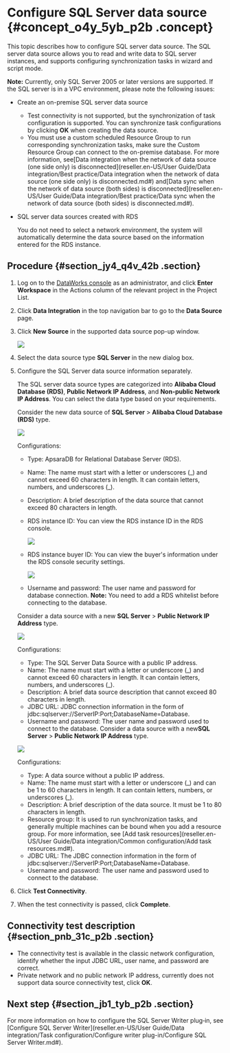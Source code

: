 # Configure SQL Server data source {#concept_o4y_5yb_p2b .concept}

This topic describes how to configure SQL server data source. The SQL server data source allows you to read and write data to SQL server instances, and supports configuring synchronization tasks in wizard and script mode.

**Note:** Currently, only SQL Server 2005 or later versions are supported. If the SQL server is in a VPC environment, please note the following issues:

-   Create an on-premise SQL server data source
    -   Test connectivity is not supported, but the synchronization of task configuration is supported. You can synchronize task configurations by clicking **OK** when creating the data source.
    -   You must use a custom scheduled Resource Group to run corresponding synchronization tasks, make sure the Custom Resource Group can connect to the on-premise database. For more information, see[Data integration when the network of data source \(one side only\) is disconnected](reseller.en-US/User Guide/Data integration/Best practice/Data integration when the network of data source (one side only) is disconnected.md#) and[Data sync when the network of data source \(both sides\) is disconnected](reseller.en-US/User Guide/Data integration/Best practice/Data sync when the network of data source (both sides) is disconnected.md#).
-   SQL server data sources created with RDS

    You do not need to select a network environment, the system will automatically determine the data source based on the information entered for the RDS instance.


## Procedure {#section_jy4_q4v_42b .section}

1.  Log on to the [DataWorks console](https://partners-intl.aliyun.com) as an administrator, and click **Enter Workspace** in the Actions column of the relevant project in the Project List.
2.  Click **Data Integration** in the top navigation bar to go to the **Data Source** page.
3.  Click **New Source** in the supported data source pop-up window.

    ![](http://static-aliyun-doc.oss-cn-hangzhou.aliyuncs.com/assets/img/16213/15514305617595_en-US.png)

4.  Select the data source type **SQL Server** in the new dialog box.
5.  Configure the SQL Server data source information separately.

    The SQL server data source types are categorized into **Alibaba Cloud Database \(RDS\)**, **Public Network IP Address**, and **Non-public Network IP Address**. You can select the data type based on your requirements.

    Consider the new data source of **SQL Server** \> **Alibaba Cloud Database \(RDS\)** type.

    ![](http://static-aliyun-doc.oss-cn-hangzhou.aliyuncs.com/assets/img/16213/15514305617596_en-US.png)

    Configurations:

    -   Type: ApsaraDB for Relational Database Server \(RDS\).
    -   Name: The name must start with a letter or underscores \(\_\) and cannot exceed 60 characters in length. It can contain letters, numbers, and underscores \(\_\).
    -   Description: A brief description of the data source that cannot exceed 80 characters in length.
    -   RDS instance ID: You can view the RDS instance ID in the RDS console.

        ![](http://static-aliyun-doc.oss-cn-hangzhou.aliyuncs.com/assets/img/16213/15514305617597_en-US.png)

    -   RDS instance buyer ID: You can view the buyer's information under the RDS console security settings.

        ![](http://static-aliyun-doc.oss-cn-hangzhou.aliyuncs.com/assets/img/16213/15514305617598_en-US.png)

    -   Username and password: The user name and password for database connection.
    **Note:** You need to add a RDS whitelist before connecting to the database.

    Consider a data source with a new **SQL Server** \> **Public Network IP Address** type.

    ![](http://static-aliyun-doc.oss-cn-hangzhou.aliyuncs.com/assets/img/16213/15514305627599_en-US.png)

    Configurations:

    -   Type: The SQL Server Data Source with a public IP address.
    -   Name: The name must start with a letter or underscore \(\_\) and cannot exceed 60 characters in length. It can contain letters, numbers, and underscores \(\_\).
    -   Description: A brief data source description that cannot exceed 80 characters in length.
    -   JDBC URL: JDBC connection information in the form of jdbc:sqlserver://ServerIP:Port;DatabaseName=Database.
    -   Username and password: The user name and password used to connect to the database.
    Consider a data source with a new**SQL Server** \> **Public Network IP Address** type.

    ![](http://static-aliyun-doc.oss-cn-hangzhou.aliyuncs.com/assets/img/16213/15514305627600_en-US.png)

    Configurations:

    -   Type: A data source without a public IP address.
    -   Name: The name must start with a letter or underscore \(\_\) and can be 1 to 60 characters in length. It can contain letters, numbers, or underscores \(\_\).
    -   Description: A brief description of the data source. It must be 1 to 80 characters in length.
    -   Resource group: It is used to run synchronization tasks, and generally multiple machines can be bound when you add a resource group. For more information, see [Add task resources](reseller.en-US/User Guide/Data integration/Common configuration/Add task resources.md#).
    -   JDBC URL: The JDBC connection information in the form of jdbc:sqlserver://ServerIP:Port;DatabaseName=Database.
    -   Username and password: The user name and password used to connect to the database.
6.  Click **Test Connectivity**.
7.  When the test connectivity is passed, click **Complete**.

## Connectivity test description {#section_pnb_31c_p2b .section}

-   The connectivity test is available in the classic network configuration, identify whether the input JDBC URL, user name, and password are correct.
-   Private network and no public network IP address, currently does not support data source connectivity test, click **OK**.

## Next step {#section_jb1_tyb_p2b .section}

For more information on how to configure the SQL Server Writer plug‑in, see [Configure SQL Server Writer](reseller.en-US/User Guide/Data integration/Task configuration/Configure writer plug-in/Configure SQL Server Writer.md#).

